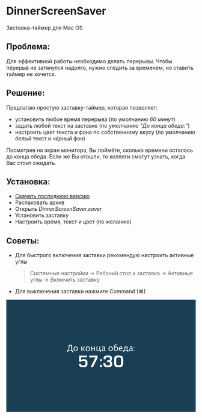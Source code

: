 # DinnerScreenSaver
Заставка-таймер для Mac OS

## Проблема:
Для эффективной работы необходимо делать перерывы. Чтобы перерыв не затянулся надолго, нужно следить за временем, но ставить таймер не хочется.

## Решение:
Предлагаю простую заставку-таймер, которая позволяет:
- установить любое время перерыва (по умолчанию *60 минут*)
- задать любой текст на заставке (по умолчанию *"До конца обеда:"*)
- настроить цвет текста и фона по собственному вкусу (по умолчанию *белый* текст и *чёрный* фон)

Посмотрев на экран монитора, Вы поймёте, сколько времени осталось до конца обеда.
Если же Вы отошли, то коллеги смогут узнать, когда Вас стоит ожидать.

## Установка:
- [Скачать последнюю версию](https://github.com/magauran/DinnerScreenSaver/releases/download/v1.1/DinnerScreenSaver.zip)
- Распаковать архив
- Открыть *DinnerScreenSaver.saver*
- Установить заставку
- Настроить время, текст и цвет (по желанию)

## Советы:
- Для быстрого включения заставки рекомендую настроить активные углы
   > Системные настройки -> Рабочий стол и заставка -> Активные углы -> Включить заставку
- Для выключения заставки нажмите Command (⌘)

![Скриншот][screenshot]

[screenshot]: https://github.com/magauran/DinnerScreenSaver/blob/master/Screenshot.png
